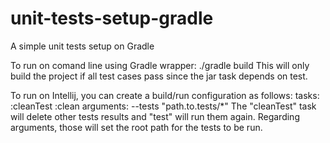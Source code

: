 # unit-tests-setup-gradle
A simple unit tests setup on Gradle

To run on comand line using Gradle wrapper:
  ./gradle build
This will only build the project if all test cases pass since the jar task depends on test.

To run on Intellij, you can create a build/run configuration as follows:
  tasks: :cleanTest :clean
  arguments: --tests "path.to.tests/*"
The "cleanTest" task will delete other tests results and "test" will run them again. Regarding
arguments, those will set the root path for the tests to be run.
